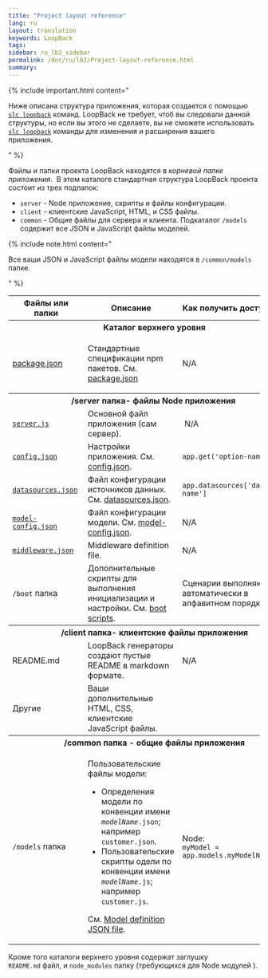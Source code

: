 ```yaml
---
title: "Project layout reference"
lang: ru
layout: translation
keywords: LoopBack
tags:
sidebar: ru_lb2_sidebar
permalink: /doc/ru/lb2/Project-layout-reference.html
summary:
---
```


{% include important.html content="

Ниже описана структура приложения, которая создается с помощью [`slc loopback`](Command-line-reference-slc-loopback-.html) команд. LoopBack не требует, чтоб вы следовали данной структуры, но если вы этого не сделаете, вы не сможете использовать [`slc loopback`](Command-line-reference-slc-loopback-.html) команды для изменения и расширения вашего приложения.

" %}

Файлы и папки проекта LoopBack находятся в _корневой папке приложения_.  В этом каталоге стандартная структура LoopBack проекта состоит из трех подпапок:

*   `server` - Node приложение, скрипты и файлы конфигурации.
*   `client` - клиентские JavaScript, HTML, и CSS файлы.
*   `common` - Общие файлы для сервера и клиента. Подкаталог `/models` содержит все JSON и JavaScript файлы моделей.

{% include note.html content="

Все ваши JSON и JavaScript файлы модели находятся в `/common/models` папке.

" %}

<table>
  <tbody>
    <tr>
      <th>Файлы или папки</th>
      <th>Описание</th>
      <th>Как получить доступ в коде</th>
    </tr>
    <tr>
      <th colspan="3">Каталог верхнего уровня</th>
    </tr>
    <tr>
      <td><a href="package.json.html">package.json</a></td>
      <td>
        <p>Стандартные спецификации npm пакетов. См. <a href="package.json.html">package.json</a></p>
      </td>
      <td>N/A</td>
    </tr>
    <tr>
      <th colspan="3"><span>/server папка- файлы </span>Node приложения<span>&nbsp;</span></th>
    </tr>
    <tr>
      <td><code><a href="server.js.html">server.js</a></code></td>
      <td>Основной файл приложения (сам сервер).</td>
      <td>&nbsp;N/A</td>
    </tr>
    <tr>
      <td><code><a href="config.json.html">config.json</a></code></td>
      <td>Настройки приложения. См. <a href="config.json.html">config.json</a>.</td>
      <td><code>app.get('option-name')</code></td>
    </tr>
    <tr>
      <td><code><a href="datasources.json.html">datasources.json</a></code>&nbsp;</td>
      <td>Файл конфигурации источников данных. См. <a href="datasources.json.html">datasources.json</a>.</td>
      <td><code>app.datasources['datasource-name']</code></td>
    </tr>
    <tr>
      <td><code><a href="model-config.json.html">model-config.json</a></code></td>
      <td>Файл конфигурации модели. См. <a href="model-config.json.html">model-config.json</a>.</td>
      <td>N/A</td>
    </tr>
    <tr>
      <td><code><a href="middleware.json.html">middleware.json</a></code></td>
      <td>Middleware definition file.</td>
      <td>N/A</td>
    </tr>
    <tr>
      <td><code>/boot</code> папка</td>
      <td>Дополнительные скрипты для выполнения инициализации и настройки. См. <a href="Defining-boot-scripts.html">boot scripts</a>.</td>
      <td>Сценарии выполняются автоматически в алфавитном порядке.</td>
    </tr>
    <tr>
      <th colspan="3"><strong><strong>/client папка- </strong>клиентские файлы приложения</strong>
      </th>
    </tr>
    <tr>
      <td>README.md</td>
      <td>LoopBack генераторы создают пустые README в markdown формате.</td>
      <td>N/A</td>
    </tr>
    <tr>
      <td>Другие</td>
      <td>Ваши дополнительные HTML, CSS, клиентские JavaScript файлы.</td>
      <td>&nbsp;</td>
    </tr>
    <tr>
      <th colspan="3"><span>/common папка - общие файлы приложения</span></th>
    </tr>
    <tr>
      <td><code>/models</code> папка</td>
      <td>
        <p>Пользовательские файлы модели:</p>
        <ul>
          <li>Определения модели по конвенции имени <code><em>modelName</em>.json</code>; например <code>customer.json</code>.</li>
          <li>Пользовательские скрипты одели по конвенции имени <code><em>modelName</em>.js</code>; например <code>customer.js</code>.</li>
        </ul>
        <p>См. <a href="Model-definition-JSON-file.html">Model definition JSON file</a>.</p>
      </td>
      <td>
        <p>Node:<br><code>myModel = app.models.myModelName</code></p>
      </td>
    </tr>
  </tbody>
</table>

Кроме того каталоги верхнего уровня содержат заглушку `README.md` файл, и `node_modules` папку (требующихся для Node модулей ).